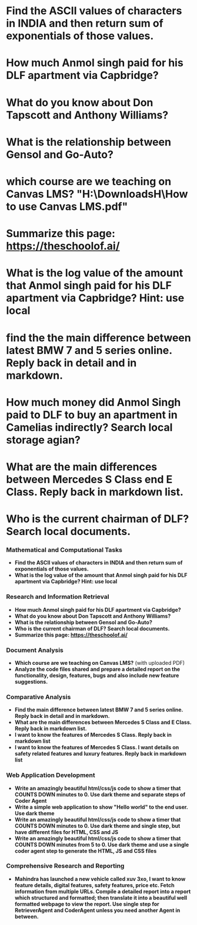 # Find the ASCII values of characters in INDIA and then return sum of exponentials of those values.
# How much Anmol singh paid for his DLF apartment via Capbridge? 
# What do you know about Don Tapscott and Anthony Williams?
# What is the relationship between Gensol and Go-Auto?
# which course are we teaching on Canvas LMS? "H:\DownloadsH\How to use Canvas LMS.pdf"
# Summarize this page: https://theschoolof.ai/
# What is the log value of the amount that Anmol singh paid for his DLF apartment via Capbridge? Hint: use local 
# find the the main difference between latest BMW 7 and 5 series online. Reply back in detail and in markdown.
# How much money did Anmol Singh paid to DLF to buy an apartment in Camelias indirectly? Search local storage agian?
# What are the main differences between Mercedes S Class end E Class. Reply back in markdown list. 
# Who is the current chairman of DLF? Search local documents. 


### Mathematical and Computational Tasks
- **Find the ASCII values of characters in INDIA and then return sum of exponentials of those values.**
- **What is the log value of the amount that Anmol singh paid for his DLF apartment via Capbridge? Hint: use local**

### Research and Information Retrieval
- **How much Anmol singh paid for his DLF apartment via Capbridge?**
- **What do you know about Don Tapscott and Anthony Williams?**
- **What is the relationship between Gensol and Go-Auto?**
- **Who is the current chairman of DLF? Search local documents.**
- **Summarize this page: https://theschoolof.ai/**

### Document Analysis
- **Which course are we teaching on Canvas LMS?** (with uploaded PDF)
- **Analyze the code files shared and prepare a detailed report on the functionality, design, features, bugs and also include new feature suggestions.**

### Comparative Analysis
- **Find the main difference between latest BMW 7 and 5 series online. Reply back in detail and in markdown.**
- **What are the main differences between Mercedes S Class and E Class. Reply back in markdown list.**
- **I want to know the features of Mercedes S Class. Reply back in markdown list**
- **I want to know the features of Mercedes S Class. I want details on safety related features and luxury features. Reply back in markdown list**

### Web Application Development
- **Write an amazingly beautiful html/css/js code to show a timer that COUNTS DOWN minutes to 0. Use dark theme and separate steps of Coder Agent**
- **Write a simple web application to show "Hello world" to the end user. Use dark theme**
- **Write an amazingly beautiful html/css/js code to show a timer that COUNTS DOWN minutes to 0. Use dark theme and single step, but have different files for HTML, CSS and JS**
- **Write an amazingly beautiful html/css/js code to show a timer that COUNTS DOWN minutes from 5 to 0. Use dark theme and use a single coder agent step to generate the HTML, JS and CSS files**

### Comprehensive Research and Reporting
- **Mahindra has launched a new vehicle called xuv 3xo, I want to know feature details, digital features, safety features, price etc. Fetch information from multiple URLs. Compile a detailed report into a report which structured and formatted; then translate it into a beautiful well formatted webpage to view the report. Use single step for RetrieverAgent and CoderAgent unless you need another Agent in between.**


